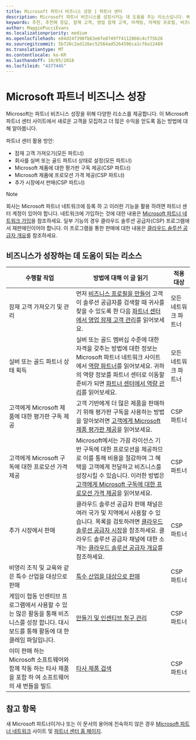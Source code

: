 ```yaml
---
title: Microsoft 파트너 비즈니스 성장 | 파트너 센터
description: Microsoft 파트너 비즈니스를 성장시키는 데 도움을 주는 리소스입니다. Microsoft에서 영업 잠재 고객(추천)을 가져오는 방법이 포함됩니다.
keywords: 추천, 추천에 응답, 잠재 고객, 영업 잠재 고객, 마케팅, 마케팅 프로필, 비즈니스 프로필, 비즈니스 성장, 비즈니스 기회, 역량, 실버 멤버십, 골드 멤버십, 평가판 제품, 시장 확장, 국가별 클라우드
author: MaggiePucciEvans
ms.localizationpriority: medium
ms.openlocfilehash: e84d24f398fb63e6fe8749ff4112866c4cf75b26
ms.sourcegitcommit: 5b720c2ad126ec52564ad5264596ca1cf6a12489
ms.translationtype: MT
ms.contentlocale: ko-KR
ms.lasthandoff: 10/05/2018
ms.locfileid: "4377445"
---
```

# <a name="grow-your-microsoft-partner-business"></a>Microsoft 파트너 비즈니스 성장 

Microsoft는 파트너 비즈니스 성장을 위해 다양한 리소스를 제공합니다. 이 Microsoft 파트너 센터 사이트에서 새로운 고객을 모집하고 더 많은 수익을 얻도록 돕는 방법에 대해 알아봅니다. 

파트너 센터 활용 방안:

-   잠재 고객 가져오기(모든 파트너)
-   회사를 실버 또는 골드 파트너 상태로 설정(모든 파트너)
-   Microsoft 제품에 대한 평가판 구독 제공(CSP 파트너)
-   Microsoft 제품에 프로모션 가격 제공(CSP 파트너)
-   추가 시장에서 판매(CSP 파트너)

> [!NOTE]  
>  회사는 Microsoft 파트너 네트워크에 등록 하 고 이러한 기능을 활용 하려면 파트너 센터 계정이 있어야 합니다. 네트워크에 가입하는 것에 대한 내용은 [Microsoft 파트너 네트워크 가입](mpn-overview.md)을 참조하세요. 일부 기능의 경우 클라우드 솔루션 공급자(CSP) 프로그램에서 재판매인이어야 합니다. 이 프로그램을 통한 판매에 대한 내용은 [클라우드 솔루션 공급자 개요](csp-overview.md)를 참조하세요.

## <a name="resources-to-help-your-business-grow"></a>비즈니스가 성장하는 데 도움이 되는 리소스

|  **수행할 작업**  |  **방법에 대해 이 글 읽기**  |  **적용 대상**  |
|--------------|-----------|--------------
| 잠재 고객 가져오기 및 관리 | 먼저 [비즈니스 프로필을 만들어](create-a-marketing-profile.md) 고객이 솔루션 공급자를 검색할 때 귀사를 찾을 수 있도록 한 다음 [파트너 센터에서 영업 잠재 고객 관리](responding-to-referrals.md)를 읽어보세요. | 모든 네트워크 파트너 |
| 실버 또는 골드 파트너 상태 획득 | 실버 또는 골드 멤버십 수준에 대한 자격을 갖추는 방법에 대한 정보는 Microsoft 파트너 네트워크 사이트에서 [역량 파트너](https://partner.microsoft.com/membership/competencies)를 읽어보세요. 귀하의 역량 정보를 파트너 센터로 이동할 준비가 되면 [파트너 센터에서 역량 관리](competencies.md)를 읽어보세요. | 모든 네트워크 파트너 |
| 고객에게 Microsoft 제품에 대한 평가판 구독 제공 | 고객 기반에게 더 많은 제품을 판매하기 위해 평가판 구독을 사용하는 방법을 알아보려면 [고객에게 Microsoft 제품 평가판 제공](offer-your-customers-trials-of-microsoft-products.md)을 읽어보세요.| CSP 파트너 |
| 고객에게 Microsoft 구독에 대한 프로모션 가격 제공 | Microsoft에서는 가끔 라이선스 기반 구독에 대한 프로모션을 제공하므로 이를 통해 비용을 절감하여 그 혜택을 고객에게 전달하고 비즈니스를 성장시킬 수 있습니다. 이러한 방법은 [고객에게 Microsoft 구독에 대한 프로모션 가격 제공](promotions.md)을 읽어보세요. | CSP 파트너 |
| 추가 시장에서 판매 | 클라우드 솔루션 공급자 판매 채널은 여러 국가 및 지역에서 사용할 수 있습니다. 목록을 검토하려면 [클라우드 솔루션 공급자 시장](agreements.md)을 참조하세요. 클라우드 솔루션 공급자 채널에 대한 소개는 [클라우드 솔루션 공급자 개요](csp-overview.md)를 참조하세요.  | CSP 파트너 |
비영리 조직 및 교육와 같은 특수 산업을 대상으로 판매|[특수 산업을 대상으로 판매](get-special-pricing-for-offers.md)|CSP 파트너|
|게임이 협동 인센티브 프로그램에서 사용할 수 있는 많은 활동을 통해 비즈니스를 성장 합니다. 대시보드를 통해 활동에 대 한 클레임 파일입니다.| [만들기 및 인센티브 청구 관리](create-incentives-claims.md)|CSP 파트너|
|이미 판매 하는 Microsoft 소프트웨어와 함께 작동 하는 타사 제품을 포함 하 여 소프트웨어의 새 번들을 빌드|[타사 제품 검색](third-party-offers.md)|CSP 파트너|

## <a name="see-also"></a>참고 항목

새 Microsoft 파트너이거나 또는 이 문서의 용어에 친숙하지 않은 경우 [Microsoft 파트너 네트워크](https://partner.microsoft.com) 사이트 및 [파트너 센터 홈 페이지](https://partnercenter.microsoft.com/partner/home).

